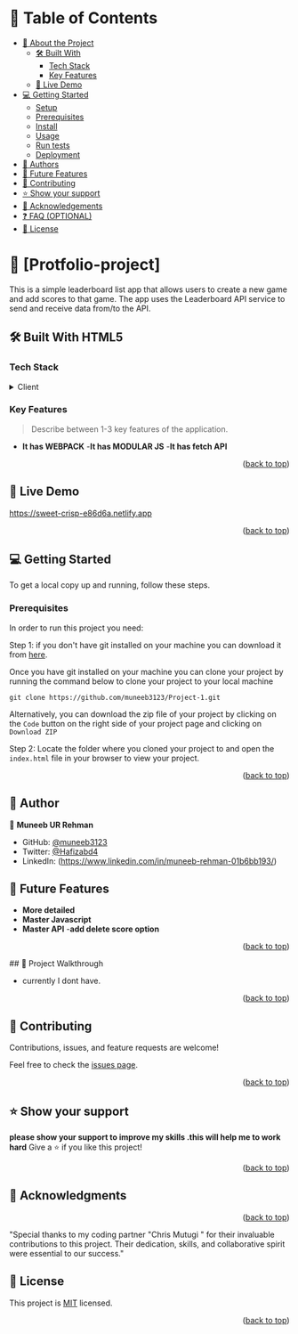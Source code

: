 <a name="readme-top"></a>

<!-- TABLE OF CONTENTS -->

# 📗 Table of Contents

- [📖 About the Project](#about-project)
  - [🛠 Built With](#built-with)
    - [Tech Stack](#tech-stack)
    - [Key Features](#key-features)
  - [🚀 Live Demo](#live-demo)
- [💻 Getting Started](#getting-started)
  - [Setup](#setup)
  - [Prerequisites](#prerequisites)
  - [Install](#install)
  - [Usage](#usage)
  - [Run tests](#run-tests)
  - [Deployment](#triangular_flag_on_post-deployment)
- [👥 Authors](#authors)
- [🔭 Future Features](#future-features)
- [🤝 Contributing](#contributing)
- [⭐️ Show your support](#support)
- [🙏 Acknowledgements](#acknowledgements)
- [❓ FAQ (OPTIONAL)](#faq)
- [📝 License](#license)

<!-- PROJECT DESCRIPTION -->

# 📖 [Protfolio-project] <a name="about-project"></a>

This is a simple leaderboard list app that allows users to create a new game and add scores to that game. The app uses the Leaderboard API service to send and receive data from/to the API.

## 🛠 Built With <a name="visual studio">HTML5</a>

### Tech Stack <a name="tech-stack"></a>

<details>
  <summary>Client</summary>
  <ul>
    <li><a href="https://reactjs.org/">React.js</a></li>
  </ul>
</details>

<!-- Features -->

### Key Features <a name="key-features"></a>

> Describe between 1-3 key features of the application.
- **It has WEBPACK**
-**It has MODULAR JS**
-**It has fetch API**

<p align="right">(<a href="#readme-top">back to top</a>)</p>

<!-- LIVE DEMO -->

## 🚀 Live Demo <a name="protfolio-project"></a>
 
https://sweet-crisp-e86d6a.netlify.app

<p align="right">(<a href="#readme-top">back to top</a>)</p>

<!-- GETTING STARTED -->

## 💻 Getting Started <a name="getting-started"></a>

To get a local copy up and running, follow these steps.

### Prerequisites
In order to run this project you need:

Step 1: if you don't have git installed on your machine you can download it from [here](https://git-scm.com/downloads).

Once you have git installed on your machine you can clone your project by running the command below to clone your project to your local machine


`git clone https://github.com/muneeb3123/Project-1.git`

Alternatively, you can download the zip file of your project by clicking on the `Code` button on the right side of your project page and clicking on `Download ZIP`

Step 2: Locate the folder where you cloned your project to and open the `index.html` file in your browser to view your project.

<p align="right">(<a href="#readme-top">back to top</a>)</p>

<!-- AUTHORS -->

## 👥 Author <a name="authors"></a>

👤 **Muneeb UR Rehman**

- GitHub: [@muneeb3123](https://github.com/muneeb3123)
- Twitter: [@Hafizabd4](https://twitter.com/Hafizabd4)
- LinkedIn: (https://www.linkedin.com/in/muneeb-rehman-01b6bb193/)


<!-- FUTURE FEATURES -->

## 🔭 Future Features <a name="future-features"></a>
- **More detailed**
- **Master Javascript**
- **Master API**
-**add  delete score option**


<p align="right">(<a href="#readme-top">back to top</a>)</p>
## 📼 Project Walkthrough <a name="project-walk"></a>

- currently I dont have.

<p align="right">(<a href="#readme-top">back to top</a>)</p>

<!-- CONTRIBUTING -->

## 🤝 Contributing <a name="contributing"></a>

Contributions, issues, and feature requests are welcome!

Feel free to check the [issues page](../../issues/).

<p align="right">(<a href="#readme-top">back to top</a>)</p>

<!-- SUPPORT -->

## ⭐️ Show your support <a name="support"></a>
**please show your support to improve my skills .this will help me to work hard**
Give a ⭐️ if you like this project!

<p align="right">(<a href="#readme-top">back to top</a>)</p>

<!-- ACKNOWLEDGEMENTS -->

## 🙏 Acknowledgments <a name="acknowledgements"></a>

<p align="right">(<a href="#readme-top">back to top</a>)</p>
"Special thanks to my coding partner "Chris Mutugi " for their invaluable contributions to this project. Their dedication, skills, and collaborative spirit were essential to our success."


<!-- LICENSE -->

## 📝 License <a name="license"></a>

This project is [MIT](./License.md) licensed.


<p align="right">(<a href="#readme-top">back to top</a>)</p>
